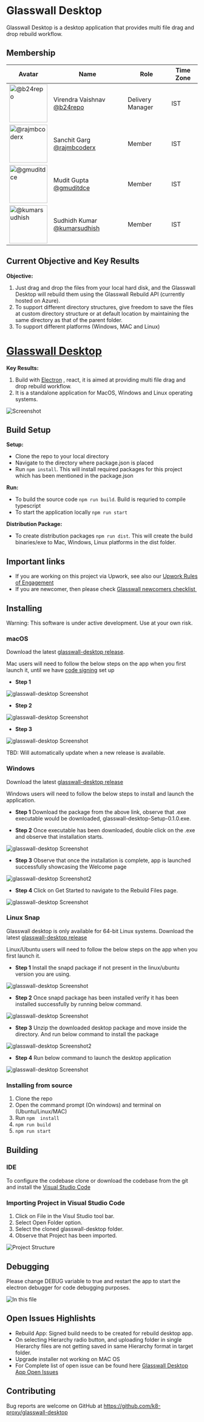 
# Glasswall Desktop

Glasswall Desktop is a desktop application that provides multi file drag and drop rebuild workflow.


## Membership

| Avatar | Name | Role | Time Zone |
| -------------------------------------------|----------------------|----------------------------| -------- |
| <img src="img/Virendra Vaishnav.png" width=100 alt="@b24repo">  | Virendra Vaishnav [@b24repo](https://github.com/b24repo) | Delivery Manager | IST |
| <img src="img/Sanchit.png" width=100 alt="@rajmbcoderx">  | Sanchit Garg [@rajmbcoderx](https://github.com/rajmbcoderx) | Member | IST |
| <img src="img/Mudit.png" width=100 alt="@gmuditdce">  | Mudit Gupta [@gmuditdce](https://github.com/gmuditdce) | Member | IST |
| <img src="img/Sudhish.png" width=100 alt="@kumarsudhish">  | Sudhidh Kumar [@kumarsudhish](https://github.com/kumarsudhish) | Member | IST |


## Current Objective and Key Results
**Objective:**
1. Just drag and drop the files from your local hard disk, and the Glasswall Desktop will rebuild them using the Glasswall Rebuild API (currently hosted on Azure).
2. To support different directory structures, give freedom to save the files at custom directory structure or at default location by maintaining the same directory as that of the parent folder.
3. To support different platforms (Windows, MAC and Linux)

# [Glasswall Desktop](https://k8-proxy.github.io/glasswall-desktop/)

**Key Results:**
1. Build with <a href="https://github.com/electron/electron"> Electron</a> , react, it is aimed at providing multi file drag and drop rebuild workflow.
2. It is a standalone application for MacOS, Windows and Linux operating systems.

![Screenshot](img/Screen-shot-1.png)

## Build Setup
**Setup:**
* Clone the repo to your local directory
* Navigate to the directory where package.json is placed
* Run `npm install`. This will install required packages for this project which has been mentioned in the package.json

**Run:**
* To build the source code `npm run build`. Build is requried to compile typescript 
* To start the application locally `npm run start`

**Distribution Package:**
* To create distribution packages `npm run dist`. This will create the build binaries/exe to Mac, Windows, Linux platforms in the dist folder.

## Important links

* If you are working on this project via Upwork, see also our [Upwork Rules of Engagement](https://github.com/filetrust/Open-Source/blob/master/upwork/rules-of-engagement.md)
* If you are newcomer, then please check [Glasswall newcomers checklist ](https://github.com/filetrust/Open-Source )


## Installing

Warning: This software is under active development. Use at your own risk.

### macOS

Download the latest [glasswall-desktop release](https://github.com/k8-proxy/glasswall-desktop/releases/download/v0.1.0/glasswall-desktop-0.1.0.dmg).

Mac users will need to follow the below steps on the app when you first launch it, until we have [code signing](https://www.electron.build/code-signing) set up

* **Step 1**

![glasswall-desktop Screenshot](img/permission1.png)


* **Step 2**

![glasswall-desktop Screenshot](img/permission2.png)


* **Step 3**

![glasswall-desktop Screenshot](img/permission3.png)

TBD: Will automatically update when a new release is available.

### Windows

Download the latest [glasswall-desktop release](https://github.com/k8-proxy/glasswall-desktop/releases/download/v0.1.0/glasswall-desktop-Setup-0.1.0.exe)

Windows users will need to follow the below steps to install and launch the application.

* **Step 1**
Download the package from the above link, observe that .exe executable would be downloaded, glasswall-desktop-Setup-0.1.0.exe.


* **Step 2**
Once executable has been downloaded, double click on the .exe and observe that installation starts.

![glasswall-desktop Screenshot](img/Windows_Installation.JPG)


* **Step 3**
Observe that once the installation is complete, app is launched successfully showcasing the Welcome page

![glasswall-desktop Screenshot2](img/Windows_Welcome_Page.JPG)


* **Step 4**
Click on Get Started to navigate to the Rebuild Files page.

![glasswall-desktop Screenshot](img/Windows_Rebuild_Page.JPG)


### Linux Snap

Glasswall desktop is only available for 64-bit Linux systems.
Download the latest [glasswall-desktop release](https://github.com/k8-proxy/glasswall-desktop/releases/download/v0.1.0/glasswall-desktop-Setup-0.1.0.snap)

Linux/Ubuntu users will need to follow the below steps on the app when you first launch it.

* **Step 1**
Install the snapd package if not present in the linux/ubuntu version you are using.

![glasswall-desktop Screenshot](img/Linux_Snap_Install_Command.JPG)


* **Step 2**
Once snapd package has been installed verify it has been installed successfully by running below command.

![glasswall-desktop Screenshot](img/Linux_SnapPackage_Verification_Command.JPG)


* **Step 3**
Unzip the downloaded desktop package and move inside the directory. And run below command to install the package

![glasswall-desktop Screenshot2](img/Linux_DesktopApp_Install_Command.JPG)


* **Step 4**
Run below command to launch the desktop application

![glasswall-desktop Screenshot](img/Linux_DesktopApp_Run_Command.JPG)


### Installing from source

1. Clone the repo
2. Open the command prompt (On windows) and terminal on (Ubuntu/Linux/MAC)
3. Run `npm  install`
4. `npm run build`
5. `npm run start`

## Building

### IDE 
To configure the codebase clone or download the codebase from the git and install the [Visual Studio Code](https://code.visualstudio.com/)

### Importing Project in Visual Studio Code
1. Click on File in the Visul Studio tool bar.
2. Select Open Folder option.
3. Select the cloned glasswall-desktop folder.
4. Observe that Project has been imported.

![Project Structure](img/Project%20Structure.JPG)



## Debugging
Please change DEBUG variable to true and restart the app to start the electron debugger for code debugging purposes.

![In this file](img/Debugger.JPG)


## Open Issues Highlishts
* Rebuild App: Signed build needs to be created for rebuild desktop app.
* On selecting Hierarchy radio button, and uploading folder in single Hierarchy files are not getting saved in same Hierarchy format in target folder.
* Upgrade installer not working on MAC OS
* For Complete list of open issue can be found here <a href="https://github.com/k8-proxy/glasswall-desktop/issues#workspaces/glasswall-desktop-5f8d313208783c0012d1b601/board?labels=bug&repos=304378562"> Glasswall Desktop App Open Issues</a>


## Contributing
Bug reports are welcome on GitHub at https://github.com/k8-proxy/glasswall-desktop
